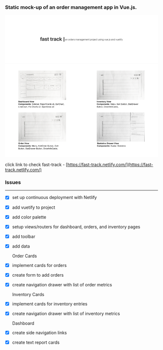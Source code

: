 ### Static mock-up of an order management app in Vue.js.

![title](https://github.com/b-45/fast-track/blob/master/src/assets/title.png)
![image](https://github.com/b-45/fast-track/blob/master/src/assets/frame.png)

click link to check fast-track - [https://fast-track.netlify.com/](https://fast-track.netlify.com/)

### Issues

---

- [x] set up continuous deployment with Netlify
- [x] add vuetify to project
- [x] add color palette
- [x] setup views/routers for dashboard, orders, and inventory pages
- [x] add toolbar
- [x] add data

  Order Cards

- [x] implement cards for orders
- [x] create form to add orders
- [x] create navigation drawer with list of order metrics

  Inventory Cards

- [x] implement cards for inventory entries
- [x] create navigation drawer with list of inventory metrics

  Dashboard

- [x] create side navigation links
- [x] create text report cards
